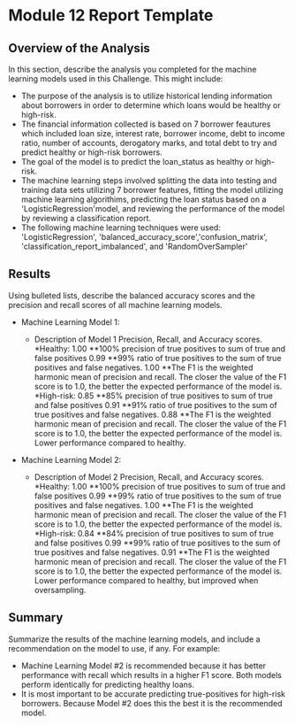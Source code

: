 # Module 12 Report Template

## Overview of the Analysis

In this section, describe the analysis you completed for the machine learning models used in this Challenge. This might include:

* The purpose of the analysis is to utilize historical lending information about borrowers in order to determine which loans would be healthy or high-risk.
* The financial information collected is based on 7 borrower feautures which included loan size, interest rate, borrower income, debt to income ratio, number of accounts, derogatory marks, and total debt to try and predict healthy or high-risk borrowers. 
* The goal of the model is to predict the loan_status as healthy or high-risk.
* The machine learning steps involved splitting the data into testing and training data sets utilizing 7 borrower features, fitting the model utilizing machine learning algorithims, predicting the loan status based on a 'LogisticRegression'model, and reviewing the performance of the model by reviewing a classification report. 
* The following machine learning techniques were used: 'LogisticRegression', 'balanced_accuracy_score','confusion_matrix', 'classification_report_imbalanced', and 'RandomOverSampler'

## Results

Using bulleted lists, describe the balanced accuracy scores and the precision and recall scores of all machine learning models.

* Machine Learning Model 1:
  * Description of Model 1 Precision, Recall, and Accuracy scores.
    *Healthy: 1.00    **100% precision of true positives to sum of true and false positives
              0.99    **99% ratio of true positives to the sum of true positives and false negatives.
              1.00    **The F1 is the weighted harmonic mean of precision and recall. The closer the value of the F1 score is to 1.0, the better the expected   performance of the model is.
    *High-risk: 0.85  **85% precision of true positives to sum of true and false positives
                0.91  **91% ratio of true positives to the sum of true positives and false negatives.
                0.88  **The F1 is the weighted harmonic mean of precision and recall. The closer the value of the F1 score is to 1.0, the better the expected   performance of the model is. Lower performance compared to healthy.



* Machine Learning Model 2:
  * Description of Model 2 Precision, Recall, and Accuracy scores.
    *Healthy: 1.00    **100% precision of true positives to sum of true and false positives
              0.99    **99% ratio of true positives to the sum of true positives and false negatives.
              1.00    **The F1 is the weighted harmonic mean of precision and recall. The closer the value of the F1 score is to 1.0, the better the expected   performance of the model is.
    *High-risk: 0.84   **84% precision of true positives to sum of true and false positives
                0.99   **99% ratio of true positives to the sum of true positives and false negatives.
                0.91   **The F1 is the weighted harmonic mean of precision and recall. The closer the value of the F1 score is to 1.0, the better the expected   performance of the model is. Lower performance compared to healthy, but improved when oversampling.
## Summary

Summarize the results of the machine learning models, and include a recommendation on the model to use, if any. For example:
* Machine Learning Model #2 is recommended because it has better performance with recall which results in a higher F1 score. Both models perform identically for predicting healthy loans.
* It is most important to be accurate predicting true-positives for high-risk borrowers. Because Model #2 does this the best it is the recommended model. 

